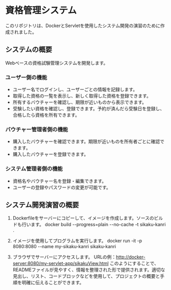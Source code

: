 # 資格管理システム

このリポジトリは、DockerとServletを使用したシステム開発の演習のために作成されました。

## システムの概要

Webベースの資格試験管理システムを開発します。

### ユーザー側の機能

- ユーザー名でログインし、ユーザーごとの情報を記録します。
- 取得した資格の一覧を表示し、新しく取得した資格を登録できます。
- 所有するバウチャーを確認し、期限が近いものから表示できます。
- 受験したい資格を確認し、登録できます。予約が済んだら受験日を登録し、合格したら資格を所有できます。

### バウチャー管理者側の機能

- 購入したバウチャーを確認できます。期限が近いものを所有者ごとに確認できます。
- 購入したバウチャーを登録できます。

### システム管理者側の機能

- 資格名やバウチャー名を登録・編集できます。
- ユーザーの登録やパスワードの変更が可能です。

## システム開発演習の概要

1. Dockerfileをサーバーにコピーして、イメージを作成します。ソースのビルドも行います。
docker build --progress=plain --no-cache -t sikaku-kanri .

2. イメージを使用してプログラムを実行します。
docker run -it -p 8080:8080 --name my-sikaku-kanri sikaku-kanri

3. ブラウザでサーバーにアクセスします。
URLの例：[http://docker-server:8080/my-servlet-app/sikakuView.html](http://docker-server:8080/my-servlet-app/sikakuView.html)
このようにすることで、READMEファイルが見やすく、情報を整理された形で提供されます。適切な見出し、リスト、コードブロックなどを使用して、プロジェクトの概要と手順を明確に伝えることができます。




